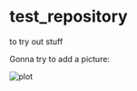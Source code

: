 # test_repository
to try out stuff

Gonna try to add a picture: 

![plot](https://user-images.githubusercontent.com/images/Figure_Customizing_pipeline.png)
